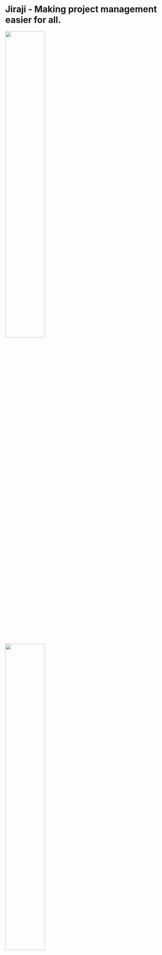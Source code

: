 # Jiraji - Making project management easier for all.

<p>
  <img src="https://github.com/weikangg/iNTUition-v9.0/blob/5037350647fbf441d0c9b1a5ed10d4d49c411549/frontend/src/assets/loginpageSS.png" width="50%" /> 
  <img src="https://github.com/weikangg/iNTUition-v9.0/blob/main/frontend/src/assets/dashboardSS.png" width="50%" />
</p>

## ❓ Overview

Our team aims to develop a web application (Jiraji) targeted towards the students in Singapore in improving their experience at managing their groups and streamlining the whole process.

## 💪 Inspiration
All of our group members had similar sentiments that within our NTU life, there were always a small handful of team members who were always disinterested in the group project itself and required additional and it was so tricky to continuously remind them. Fret not, Jiraji is here today to help you solve this problem.

## 🗣️ Solution
Therefore, our group seeks to rely on automation and timely reminders by a Bot to more easily streamline the whole process of managing group projects for their modules.

We also developed an accompanying webapp to streamline the management of projects by consolidating all the relevant information.

## What it does
Jiraji is a web application platform for all students to sync their availabilities for easy meeting coordination. It also allows the leader of the groups to add projects, tasks and meetings easily. Once a meeting has been set, a reminder will be sent through the Telegram bot to each member who is included within the project itself. Additionally, it includes a calendar for group members to input their availabilities by choosing the relevant timeslots and it will be saved to the database. Thereafter, the group will be able to view the best timeslot for a meeting time. 

## How we built it
We built it collectively using the MERN Stack, MongoDB, node.js, Express and React.js.

## 🚀 Challenges we ran into
Since most of the techniques were mostly not taught in school by the professors, we had to quickly adapt and learn as much as we could from online sources such as Stack Overflow, the official documentation, and Youtube itself.

## Accomplishments that we're proud of
- Clean and minimalistic UI for our frontend which did not utilise any templates and all of the code was written by hand by our front-end developers within the team
- Being able to perform CRUD operations on the mongo database

## 🚶 What we learned
- How to work together as a team and collaborate using Github and Git
- New technologies we were unfamiliar with such as React and Express
- Using external APIs such as node-telegram-bot-api to perform certain functionalities with our bot

## Google Slides:
https://docs.google.com/presentation/d/1OHc2kqiYWt98VKsKANHwc7kITa6VQMIJFFkXHsRfskg/edit?usp=sharing

## What's next for Jiraji
- Scaling it up to support multiple users
- Making sure that the whole application runs smoothly without bugs
- Transforming from a web application to a mobile application
- Waterfall Charts
- Zoom transcript summariser to help group members take minutes of the meeting

# 🧑🏽‍🤝‍🧑🏽 Contributors
* [Chong Wei Kang](https://github.com/weikangg)
* [Siah Wee Hung](https://github.com/axwhyzee)
* [Sua Qi Rong](https://github.com/Soqoro)
* [Syed Saad](https://github.com/syed0059)
